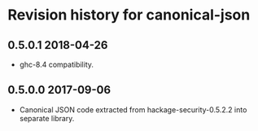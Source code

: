 # Revision history for canonical-json

## 0.5.0.1 2018-04-26
* ghc-8.4 compatibility.

## 0.5.0.0 2017-09-06

* Canonical JSON code extracted from hackage-security-0.5.2.2 into
  separate library.
